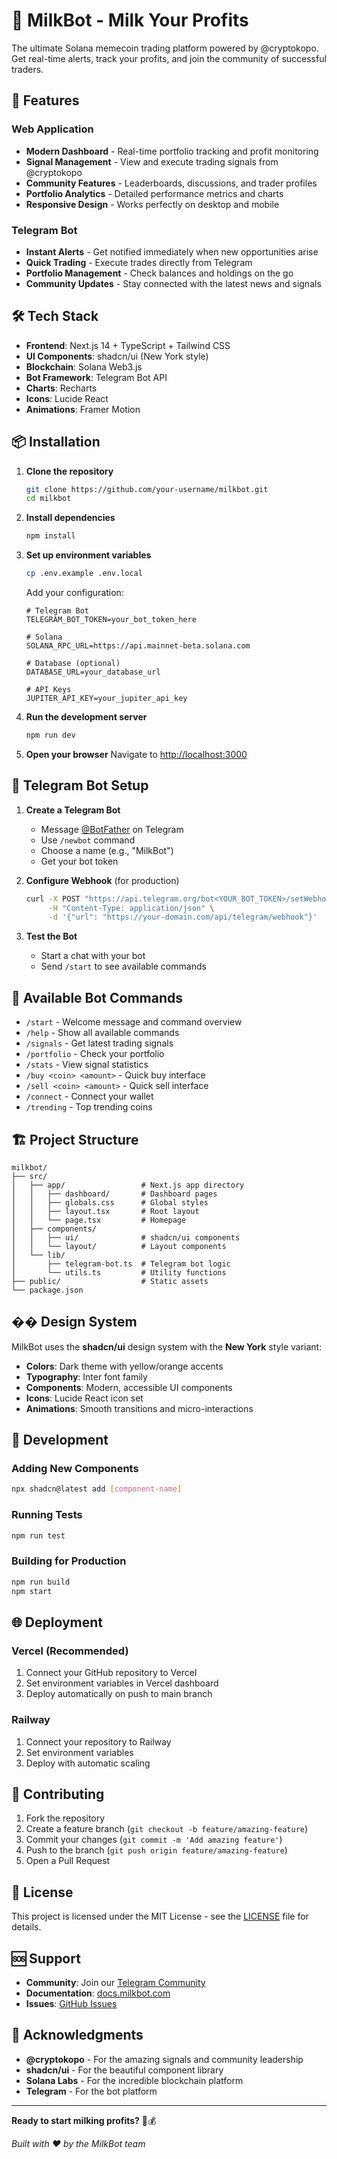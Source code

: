 # 🥛 MilkBot - Milk Your Profits

The ultimate Solana memecoin trading platform powered by @cryptokopo. Get real-time alerts, track your profits, and join the community of successful traders.

## 🚀 Features

### Web Application
- **Modern Dashboard** - Real-time portfolio tracking and profit monitoring
- **Signal Management** - View and execute trading signals from @cryptokopo
- **Community Features** - Leaderboards, discussions, and trader profiles
- **Portfolio Analytics** - Detailed performance metrics and charts
- **Responsive Design** - Works perfectly on desktop and mobile

### Telegram Bot
- **Instant Alerts** - Get notified immediately when new opportunities arise
- **Quick Trading** - Execute trades directly from Telegram
- **Portfolio Management** - Check balances and holdings on the go
- **Community Updates** - Stay connected with the latest news and signals

## 🛠️ Tech Stack

- **Frontend**: Next.js 14 + TypeScript + Tailwind CSS
- **UI Components**: shadcn/ui (New York style)
- **Blockchain**: Solana Web3.js
- **Bot Framework**: Telegram Bot API
- **Charts**: Recharts
- **Icons**: Lucide React
- **Animations**: Framer Motion

## 📦 Installation

1. **Clone the repository**
   ```bash
   git clone https://github.com/your-username/milkbot.git
   cd milkbot
   ```

2. **Install dependencies**
   ```bash
   npm install
   ```

3. **Set up environment variables**
   ```bash
   cp .env.example .env.local
   ```
   
   Add your configuration:
   ```env
   # Telegram Bot
   TELEGRAM_BOT_TOKEN=your_bot_token_here
   
   # Solana
   SOLANA_RPC_URL=https://api.mainnet-beta.solana.com
   
   # Database (optional)
   DATABASE_URL=your_database_url
   
   # API Keys
   JUPITER_API_KEY=your_jupiter_api_key
   ```

4. **Run the development server**
   ```bash
   npm run dev
   ```

5. **Open your browser**
   Navigate to [http://localhost:3000](http://localhost:3000)

## 🤖 Telegram Bot Setup

1. **Create a Telegram Bot**
   - Message [@BotFather](https://t.me/botfather) on Telegram
   - Use `/newbot` command
   - Choose a name (e.g., "MilkBot")
   - Get your bot token

2. **Configure Webhook** (for production)
   ```bash
   curl -X POST "https://api.telegram.org/bot<YOUR_BOT_TOKEN>/setWebhook" \
        -H "Content-Type: application/json" \
        -d '{"url": "https://your-domain.com/api/telegram/webhook"}'
   ```

3. **Test the Bot**
   - Start a chat with your bot
   - Send `/start` to see available commands

## 📱 Available Bot Commands

- `/start` - Welcome message and command overview
- `/help` - Show all available commands
- `/signals` - Get latest trading signals
- `/portfolio` - Check your portfolio
- `/stats` - View signal statistics
- `/buy <coin> <amount>` - Quick buy interface
- `/sell <coin> <amount>` - Quick sell interface
- `/connect` - Connect your wallet
- `/trending` - Top trending coins

## 🏗️ Project Structure

```
milkbot/
├── src/
│   ├── app/                 # Next.js app directory
│   │   ├── dashboard/       # Dashboard pages
│   │   ├── globals.css      # Global styles
│   │   ├── layout.tsx       # Root layout
│   │   └── page.tsx         # Homepage
│   ├── components/
│   │   ├── ui/              # shadcn/ui components
│   │   └── layout/          # Layout components
│   └── lib/
│       ├── telegram-bot.ts  # Telegram bot logic
│       └── utils.ts         # Utility functions
├── public/                  # Static assets
└── package.json
```

## �� Design System

MilkBot uses the **shadcn/ui** design system with the **New York** style variant:

- **Colors**: Dark theme with yellow/orange accents
- **Typography**: Inter font family
- **Components**: Modern, accessible UI components
- **Icons**: Lucide React icon set
- **Animations**: Smooth transitions and micro-interactions

## 🔧 Development

### Adding New Components
```bash
npx shadcn@latest add [component-name]
```

### Running Tests
```bash
npm run test
```

### Building for Production
```bash
npm run build
npm start
```

## 🌐 Deployment

### Vercel (Recommended)
1. Connect your GitHub repository to Vercel
2. Set environment variables in Vercel dashboard
3. Deploy automatically on push to main branch

### Railway
1. Connect your repository to Railway
2. Set environment variables
3. Deploy with automatic scaling

## 🤝 Contributing

1. Fork the repository
2. Create a feature branch (`git checkout -b feature/amazing-feature`)
3. Commit your changes (`git commit -m 'Add amazing feature'`)
4. Push to the branch (`git push origin feature/amazing-feature`)
5. Open a Pull Request

## 📄 License

This project is licensed under the MIT License - see the [LICENSE](LICENSE) file for details.

## 🆘 Support

- **Community**: Join our [Telegram Community](https://t.me/milkbot_community)
- **Documentation**: [docs.milkbot.com](https://docs.milkbot.com)
- **Issues**: [GitHub Issues](https://github.com/your-username/milkbot/issues)

## 🙏 Acknowledgments

- **@cryptokopo** - For the amazing signals and community leadership
- **shadcn/ui** - For the beautiful component library
- **Solana Labs** - For the incredible blockchain platform
- **Telegram** - For the bot platform

---

**Ready to start milking profits?** 🥛💰

*Built with ❤️ by the MilkBot team*
